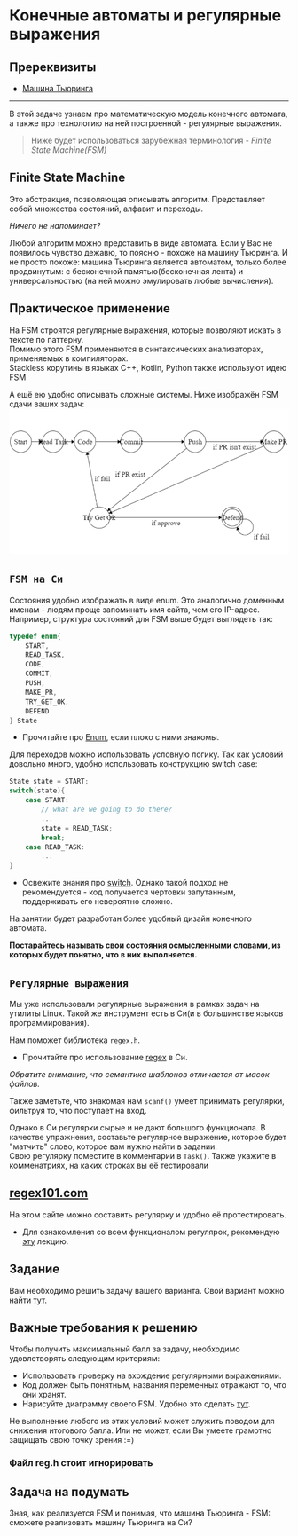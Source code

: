 # Конечные автоматы и регулярные выражения

## Пререквизиты

- [Машина Тьюринга](../turing_machine/)

---

В этой задаче узнаем про математическую модель конечного автомата, а также про технологию на ней построенной - регулярные выражения.

> Ниже будет использоваться зарубежная терминология - *Finite State Machine(FSM)*

## Finite State Machine
Это абстракция, позволяющая описывать алгоритм. Представляет собой множества состояний, алфавит и переходы.

*Ничего не напоминает?*

Любой алгоритм можно представить в виде автомата. Если у Вас не появилось чувство дежавю, то поясню - похоже на машину Тьюринга. И не просто похоже: машина Тьюринга является автоматом, только более продвинутым: с бесконечной памятью(бесконечная лента) и универсальностью (на ней можно эмулировать любые вычисления).

## Практическое применение
На FSM строятся регулярные выражения, которые позволяют искать в тексте по паттерну.   
Помимо этого FSM применяются в синтаксических анализаторах, применяемых в компиляторах.    
Stackless корутины в языках С++, Kotlin, Python также используют идею FSM     

А ещё ею удобно описывать сложные системы. Ниже изображён FSM сдачи ваших задач:
![Alt text](./pic/image.png)

## `FSM на Си`
Состояния удобно изображать в виде enum. Это аналогично доменным именам - людям проще запоминать имя сайта, чем его IP-адрес. Например, структура состояний для FSM выше будет выглядеть так:
```C
typedef enum{
    START,
    READ_TASK,
    CODE,
    COMMIT,
    PUSH,
    MAKE_PR,
    TRY_GET_OK,
    DEFEND
} State
```

- Прочитайте про [Enum](https://www.geeksforgeeks.org/enumeration-enum-c/), если плохо с ними знакомы.

Для переходов можно использовать условную логику. Так как условий довольно много, удобно использовать конструкцию switch case:
```C
State state = START;
switch(state){
    case START:
        // what are we going to do there?
        ...
        state = READ_TASK;
        break;
    case READ_TASK:
        ...
}
```

- Освежите знания про [switch](https://www.geeksforgeeks.org/c-switch-statement/). 
Однако такой подход не рекомендуется - код получается чертовки запутанным, поддерживать его невероятно сложно.

На занятии будет разработан более удобный дизайн конечного автомата.

**Постарайтесь называть свои состояния осмысленными словами, из которых будет понятно, что в них выполняется.**

## `Регулярные выражения`

Мы уже использовали регулярные выражения в рамках задач на утилиты Linux. Такой же инструмент есть в Си(и в большинстве языков программирования). 

Нам поможет библиотека ```regex.h```.
- Прочитайте про использование [regex](https://www.scaler.com/topics/c-regex/) в Си.

*Обратите внимание, что семантика шаблонов отличается от масок файлов.*


Также заметьте, что знакомая нам ```scanf()``` умеет принимать регулярки, фильтруя то, что поступает на вход.

Однако в Си регулярки сырые и не дают большого функционала. В качестве упражнения, составьте регулярное выражение, которое будет "матчить" слово, которое вам нужно найти в задании.   
Свою регулярку поместите в комментарии в `Task()`. Также укажите в комменатриях, на каких строках вы её тестировали

## [regex101.com](https://regex101.com/)
На этом сайте можно составить регулярку и удобно её протестировать.

- Для ознакомления со всем функционалом регулярок, рекомендую [эту](https://www.youtube.com/watch?v=ciz9VFwsPmU&list=PLLguubeCGWoaGFEDzduGmBhEgZ62p-Jqv&index=3) лекцию.

## Задание

Вам необходимо решить задачу вашего варианта. Свой вариант можно найти [тут](variants.md).

## Важные требования к решению
Чтобы получить максимальный балл за задачу, необходимо удовлетворять следующим критериям:
- Использовать проверку на вхождение регулярными выражениями.
- Код должен быть понятным, названия переменных отражают то, что они хранят.
- Нарисуйте диаграмму своего FSM. Удобно это сделать [тут](https://app.diagrams.net/).

Не выполнение любого из этих условий может служить поводом для снижения итогового балла. Или не может, если Вы умеете грамотно защищать свою точку зрения :=)

### Файл reg.h стоит игнорировать

## Задача на подумать

Зная, как реализуется FSM и понимая, что машина Тьюринга - FSM: сможете реализовать машину Тьюринга на Си?


